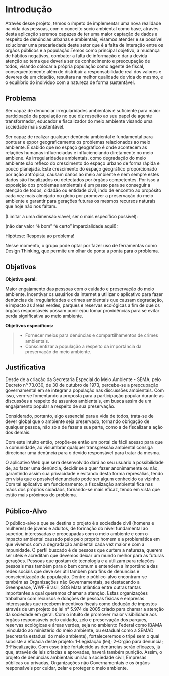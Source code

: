 # Introdução

   Através desse projeto, temos o ímpeto de implementar uma nova realidade na vida das pessoas, com o conceito socio ambiental como base, através desta aplicação seremos capazes de ter uma maior captação de dados a respeito de denúncias urbanas e ambientais, visamos atender e se possível solucionar uma precariedade deste setor que é a falta de interação entre os órgãos públicos e a população.Temos como principal objetivo, a mudança de hábitos negativos, combater a falta de informação e dar a devida atenção ao tema que deveria ser de conhecimento e preocupação de todos, visando colocar a própria população como agente de fiscal, consequentemente além de distribuir a responsabilidade real dos valores e deveres de um cidadão, resultara na melhor qualidade de vida do mesmo, e o equilíbrio do indivíduo com a natureza de forma sustentável.


## Problema

Ser capaz de denunciar irregularidades ambientais é suficiente para maior participação da população no que diz respeito ao seu papel de agente transformador, educador e fiscalizador do meio ambiente visando uma sociedade mais sustentável.

Ser capaz de realizar qualquer denúncia ambiental é fundamental para pontuar e expor geograficamente os problemas relacionados ao meio ambiente. É sabido que no espaço geográfico é onde acontecem as relações humanas influenciadas e influcienciando diretamente no meio ambiene. As irregularidades ambientais, como degradação do meio ambiente são reflexo do crescimento do espaço urbano de forma rápida e pouco planejada. Este crescimento do espaço geográfico proporcionado por ação antrópica, causam danos ao meio ambiente e nem sempre estes dados são fiscalizados ou detectados por órgãos competentes. Por isso a exposição dos problemas ambientais é um passo para se conseguir a atenção de todos, cidadão ou entidade civil, indo de encontro ao propósito cada vez mais almejado no globo por promover a preservação do meio ambiente e garantir para gerações futuras os mesmos recursos naturais que hoje não nos faltam.

(Limitar a uma dimensão viável, ser o mais específico possível):

(não dar valor “é bom” “é certo” imparcialidade aqui!):

Hipótese: Resposta ao problema!

Nesse momento, o grupo pode optar por fazer uso  de ferramentas como Design Thinking, que permite um olhar de ponta a ponta para o problema.

## Objetivos

**Objetivo geral:** 

Maior engajamento das pessoas com o cuidado e preservação do meio ambiente. Incentivar os usuários da internet a utilizar o aplicativo para fazer denúncias de irregularidades e crimes ambientais que causam degradação, e impacto às áreas verdes, parques e reservas ecológicas a fim de que os órgãos responsáveis possam punir e/ou tomar providências para se evitar perda significativa ao meio ambiente. 

**Objetivos específicos:**
> - Fornecer meios para denúncias e compartilhamentos de crimes ambientais. 
> - Conscientizar a população a respeito da importância da preservação do meio ambiente.

## Justificativa

Desde de a criação da Secretaria Especial do Meio Ambiente - SEMA, pelo Decreto nº 73.030, de 30 de outubro de 1973, percebe-se a preocupação governamental em se integrar a população nas discussões ambientais. Com isso, vem-se fomentando a proposta para a participação popular durante as discussões a respeito de assuntos ambientais, em busca assim de um engajamento popular a respeito de sua preservação. 

Considerado, portanto, algo essencial para a vida de todos, trata-se de dever global que o ambiente seja preservado, tornando obrigação de qualquer pessoa, não so a de fazer a sua parte, como a de fiscalizar a ação dos demais. 

Com este intuito então, propõe-se então um portal de fácil acesso para que a comunidade, ao vislumbrar qualquer transgressão ambiental consiga direcionar uma denúncia para o devido responsável para tratar da mesma.

O aplicativo Web que será desenvolvido dará ao seu usuário a possibilidade de, ao fazer uma denúncia, decidir se a quer fazer anonimamente ou não, garantindo assim sua privacidade e evitando desta forma represálias, tendo em vista que o possível denunciado pode ser algum conhecido ou vizinho. 
Com tal aplicativo em funcionamento, a fiscalização ambiental fica nas mãos dos próprios cidadãos, tornando-se mais eficaz, tendo em vista que estão mais próximos do problema.


## Público-Alvo


O público-alvo a que se destina o projeto é a sociedade civil (homens e mulheres) de jovens e adultos, de formação do nível fundamental ao superior, interessadas e preocupadas com o meio ambiente e com o impacto ambiental causado pelo pelo proprio homem e a problemática em que vivemos com a degradação ambiental cada vez maior e com a impunidade. O perfil  buscado é de pessoas que curtem a natureza, querem ser uteis e acreditam que devemos deixar um mundo melhor para as futuras gerações. Pessoas que gostam de tecnologia e a utilizam para relações pessoais  mas também para o bem comum e entendem  a importância das redes sociais que deve ser útil também para fins de denuncias e conscientização da população.
Dentre o público-alvo encontram-se também  as Organizações não Governamentais, se destacando a Greenpeace, WWF-Brasil, SOS Mata atlântica entre outras tantas importantes a qual queremos chamar a atenção. Estas organizações trabalham com recursos e doações de pessoas físicas e empresas interessadas que recebem incentivos fiscais como dedução de impostos através de um projeto de lei n° 5.974 de 2005 criado para chamar a atenção da sociedade em geral.
Com o intuito de promover maior visibilidade aos órgãos responsáveis pelo cuidado,  zelo e preservação  dos parques, reservas ecológicas e áreas verdes, seja no ambiento Federal como IBAMA ,vinculado ao ministério do meio ambiente, ou estadual como a SEMAD (secretaria estadual do meio ambiente), fortaleceremos o tripé sem o qual subsiste a eficácia deste projeto:
1-Legislação (lei);
2-Orgão para denuncia;
3-Fiscalização.
Com esse tripé fortalecido as denúncias serão eficazes, já que, através de leis criadas e aprovadas, haverá também punição. Assim, o projeto de denúncias ambientais unirão a sociedade civil, Empresas públicas ou privadas, Organizações não Governamentais e os órgãos responsáveis por cuidar, zelar e proteger o meio ambiente.




